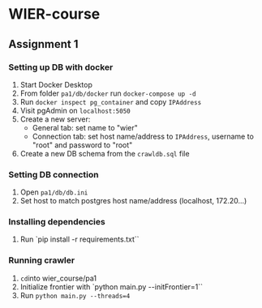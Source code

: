 # WIER-course

## Assignment 1

### Setting up DB with docker
1. Start Docker Desktop
2. From folder `pa1/db/docker` run `docker-compose up -d`
3. Run `docker inspect pg_container` and copy `IPAddress`
4. Visit pgAdmin on `localhost:5050`
5. Create a new server:
    - General tab: set name to "wier"
    - Connection tab: set host name/address to `IPAddress`, username to "root" and password to "root"
6. Create a new DB schema from the `crawldb.sql` file

### Setting DB connection
1. Open `pa1/db/db.ini`
2. Set host to match postgres host name/address (localhost, 172.20...)

### Installing dependencies
1. Run `pip install -r requirements.txt``

### Running crawler
1. `cd`into wier_course/pa1
2. Initialize frontier with `python main.py --initFrontier=1``
3. Run `python main.py --threads=4`